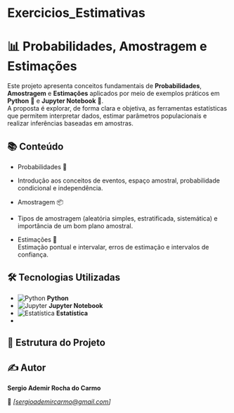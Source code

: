 # Exercicios_Estimativas

# 📊 Probabilidades, Amostragem e Estimações

Este projeto apresenta conceitos fundamentais de **Probabilidades**, **Amostragem** e **Estimações** aplicados por meio de exemplos práticos em **Python** 🐍 e **Jupyter Notebook** 📓.  
A proposta é explorar, de forma clara e objetiva, as ferramentas estatísticas que permitem interpretar dados, estimar parâmetros populacionais e realizar inferências baseadas em amostras.

## 📚 Conteúdo

- Probabilidades 🎲
- 
  Introdução aos conceitos de eventos, espaço amostral, probabilidade condicional e independência.  

- Amostragem 📦
-  
  Tipos de amostragem (aleatória simples, estratificada, sistemática) e importância de um bom plano amostral.  

- Estimações 📐  
  Estimação pontual e intervalar, erros de estimação e intervalos de confiança.

## 🛠 Tecnologias Utilizadas

- ![Python](https://img.icons8.com/color/48/000000/python.png) **Python**  
- ![Jupyter](https://img.icons8.com/fluency/48/000000/jupyter.png) **Jupyter Notebook**  
- ![Estatística](https://img.icons8.com/external-flat-juicy-fish/48/000000/external-statistics-data-science-flat-flat-juicy-fish.png) **Estatística**
- 

## 📂 Estrutura do Projeto


## ✍ Autor

**Sergio Ademir Rocha do Carmo** 

📧 *[sergioademircarmo@gmail.com]*  
